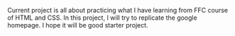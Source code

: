 Current project is all about practicing what I have learning from FFC course of HTML and CSS. In this project, I will try to replicate the google homepage. I hope it will be good starter project.
